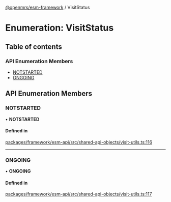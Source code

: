 [@openmrs/esm-framework](../API.md) / VisitStatus

# Enumeration: VisitStatus

## Table of contents

### API Enumeration Members

- [NOTSTARTED](VisitStatus.md#notstarted)
- [ONGOING](VisitStatus.md#ongoing)

## API Enumeration Members

### NOTSTARTED

• **NOTSTARTED**

#### Defined in

[packages/framework/esm-api/src/shared-api-objects/visit-utils.ts:116](https://github.com/openmrs/openmrs-esm-core/blob/main/packages/framework/esm-api/src/shared-api-objects/visit-utils.ts#L116)

___

### ONGOING

• **ONGOING**

#### Defined in

[packages/framework/esm-api/src/shared-api-objects/visit-utils.ts:117](https://github.com/openmrs/openmrs-esm-core/blob/main/packages/framework/esm-api/src/shared-api-objects/visit-utils.ts#L117)
